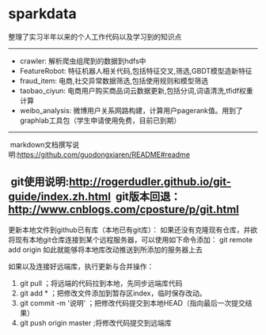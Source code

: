 sparkdata
=
整理了实习半年以来的个人工作代码以及学习到的知识点

---
 * crawler: 解析爬虫组爬到的数据到hdfs中
 * FeatureRobot: 特征机器人相关代码,包括特征交叉,筛选,GBDT模型造新特征
 * fraud_item: 电商,社交异常数据筛选,包括使用规则和模型筛选
 * taobao_ciyun: 电商用户购买商品词云数据更新,包括分词,词语清洗,tfidf权重计算
 * weibo_analysis: 微博用户关系网路构建，计算用户pagerank值。用到了graphlab工具包（学生申请使用免费，目前已到期）
 
---
  markdown文档撰写说明:https://github.com/guodongxiaren/README#readme
  
  git使用说明:http://rogerdudler.github.io/git-guide/index.zh.html
  git版本回退：http://www.cnblogs.com/cposture/p/git.html
---
更新本地文件到github已有库（本地已有git库）：
 如果还没有克隆现有仓库，并欲将现有本地git仓库连接到某个远程服务器，可以使用如下命令添加：
 git remote add origin <server>
 如此就能够将本地库改动推送到所添加的服务器上去


如果以及连接好远端库，执行更新与合并操作：
1. git pull ；将远端的代码拉到本地，先同步远端库代码
2. git add * ；把修改文件添加到暂存区index，临时保存改动。
3. git commit -m '说明' ；把修改代码提交到本地HEAD（指向最后一次提交结果）
4. git push origin master ;将修改代码提交到远端库
  
  
  

